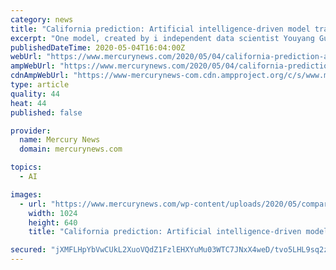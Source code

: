 ```yaml
---
category: news
title: "California prediction: Artificial intelligence-driven model tracks coronavirus infections, deaths"
excerpt: "One model, created by i independent data scientist Youyang Gu, uses artificial intelligence and an epidemiological methodology called SEIS (Susceptible, Exposed, Infectious, Susceptible) to make its predictions."
publishedDateTime: 2020-05-04T16:04:00Z
webUrl: "https://www.mercurynews.com/2020/05/04/california-prediction-artificial-intelligence-driven-model-tracks-coronavirus-infections-deaths/"
ampWebUrl: "https://www.mercurynews.com/2020/05/04/california-prediction-artificial-intelligence-driven-model-tracks-coronavirus-infections-deaths/amp/"
cdnAmpWebUrl: "https://www-mercurynews-com.cdn.ampproject.org/c/s/www.mercurynews.com/2020/05/04/california-prediction-artificial-intelligence-driven-model-tracks-coronavirus-infections-deaths/amp/"
type: article
quality: 44
heat: 44
published: false

provider:
  name: Mercury News
  domain: mercurynews.com

topics:
  - AI

images:
  - url: "https://www.mercurynews.com/wp-content/uploads/2020/05/comparison_CA.jpg?w=1024&h=640"
    width: 1024
    height: 640
    title: "California prediction: Artificial intelligence-driven model tracks coronavirus infections, deaths"

secured: "jXMFLHpYbVwCUkL2XuoVQdZ1FzlEHXYuMu03WTC7JNxX4weD/tvo5LHL9sq2zy2E7N0bg1XQQL5JXV5ZQm2saJhVRheZRigy/+z7OfQMuYkZPXL/aVVC7Q3K4UsY0/ct3B//P+zTk9IXQXc8clQ1dvJJYhjDwxYneC66FJ5tVyxIncpMPnaGAwpJKENnm0PAsrkVpuEvf6y5YWERYc8KjjiZGjZC8fMSFBAU/tNxwc4a2JpAOXkM5MVIXI/yL9OyuIqueMLeSICjBvUO59BHmTuoZnOTrJUnsPnyHh47NxNoY6lkarkVPhTEP9GK+zQK;UPjfD8Xy3y9fZLh+M+Doiw=="
---
```


